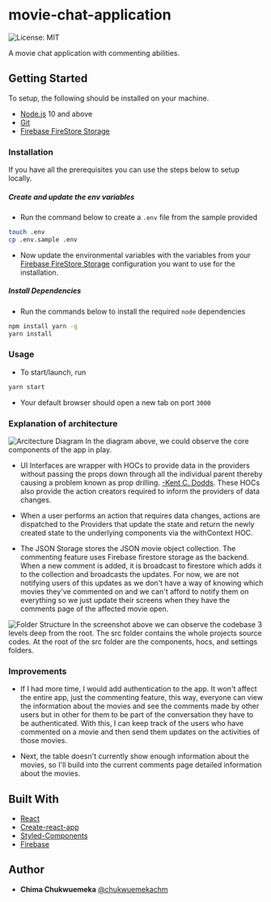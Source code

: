 # movie-chat-application
![License: MIT](https://img.shields.io/badge/License-MIT-yellow.svg?style=popout-square&logo=javascript&logoColor=yellow)

A movie chat application with commenting abilities.

## Getting Started
To setup, the following should be installed on your machine.

- [Node.js](https://nodejs.org/en/download/current/) 10 and above
- [Git](https://git-scm.com/downloads)
- [Firebase FireStore Storage](https://firebase.google.com/products/firestore/)

### Installation

If you have all the prerequisites you can use the steps below to setup locally.

##### Create and update the env variables
- Run the command below to create a `.env` file from the sample provided
```sh
touch .env
cp .env.sample .env
```
- Now update the environmental variables with the variables from your [Firebase FireStore Storage](https://firebase.google.com/products/firestore/) configuration you want to use for the installation.

##### Install Dependencies
- Run the commands below to install the required `node` dependencies
```sh
npm install yarn -g
yarn install
```

### Usage
- To start/launch, run
```sh
yarn start
```
- Your default browser should open a new tab on port `3000`

### Explanation of architecture
![Arcitecture Diagram](https://res.cloudinary.com/dvcaeuvee/image/upload/v1571136879/Screenshot_2019-10-15_at_11.54.06_AM.png)
In the diagram above, we could observe the core components of the app in play.
- UI Interfaces are wrapper with HOCs to provide data in the providers without passing the props down through all the individual parent thereby causing a problem known as prop drilling. [-Kent C. Dodds](https://kentcdodds.com/).
These HOCs also provide the action creators required to inform the providers of data changes.

- When a user performs an action that requires data changes, actions are dispatched to the Providers that update the state and return the newly created state to the underlying components via the withContext HOC.

- The JSON Storage stores the JSON movie object collection.
The commenting feature uses Firebase firestore storage as the backend. When a new comment is added, it is broadcast to firestore which adds it to the collection and broadcasts the updates. For now, we are not notifying users of this updates as we don't have a way of knowing which movies they've commented on and we can't afford to notify them on everything so we just update their screens when they have the comments page of the affected movie open.

![Folder Structure](https://res.cloudinary.com/dvcaeuvee/image/upload/v1571135542/Screenshot_2019-10-15_at_11.24.05_AM.png)
In the screenshot above we can observe the codebase 3 levels deep from the root.
The src folder contains the whole projects source codes. At the root of the src folder are the components, hocs, and settings folders.


### Improvements
- If I had more time, I would add authentication to the app. It won't affect the entire app, just the commenting feature, this way, everyone can view the information about the movies and see the comments made by other users but in other for them to be part of the conversation they have to be authenticated.
With this, I can keep track of the users who have commented on a movie and then send them updates on the activities of those movies.

- Next, the table doesn't currently show enough information about the movies, so I'll build into the current comments page detailed information about the movies.



## Built With
- [React](https://reactjs.org/)
- [Create-react-app](https://github.com/facebook/create-react-app)
- [Styled-Components](https://www.styled-components.com/)
- [Firebase](https://firebase.google.com/)


## Author

* **Chima Chukwuemeka** [@chukwuemekachm](https://github.com/chukwuemekachm)
